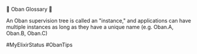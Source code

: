 📖 Oban Glossary 📖

An Oban supervision tree is called an "instance," and applications can have multiple instances as long as they have a unique name (e.g. Oban.A, Oban.B, Oban.C)

#MyElixirStatus #ObanTips
